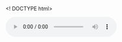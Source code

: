 <! DOCTYPE html>
<html> 
   <body>
    <audio controls autoplay>
     <Source src="Am.mp3" Type="audio/jpeg">
    </audio>
    </body>
</html>

